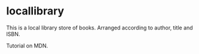 # locallibrary

This is a local library store of books.
Arranged according to author, title and ISBN.

Tutorial on MDN.
